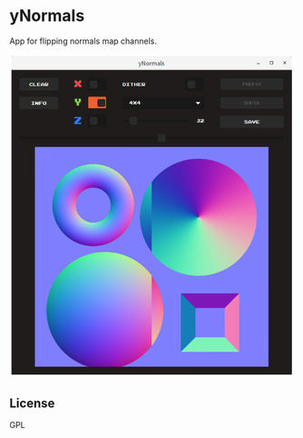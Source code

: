 # yNormals
App for flipping normals map channels.

![yNormals](https://raw.githubusercontent.com/darkbox/yNormals/master/screenshot_01.png)

License
----

GPL

